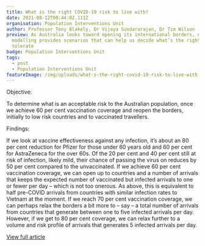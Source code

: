 ```yaml
---
title: What is the right COVID-19 risk to live with?
date: 2021-08-12T00:44:02.111Z
organisation: Population Interventions Unit
author: Professor Tony Blakely, Dr Vijaya Sundararajan, Dr Tim Wilson
preview: As Australia looks toward opening its international borders, new virus
  modelling provides scenarios that can help us decide what’s the right risk to
  tolerate
badge: Population Interventions Unit
tags:
  - post
  - Population Interventions Unit
featureImage: /img/uploads/what-s-the-right-covid-19-risk-to-live-with.jpeg
---
```

Objective:

To determine what is an acceptable risk to the Australian population, once we achieve 60 per cent vaccination coverage and reopen the borders, initially to low risk countries and to vaccinated travellers.
 
 
Findings:

If we look at vaccine effectiveness against any infection, it’s about an 80 per cent reduction for Pfizer for those under 60 years old and 60 per cent for AstraZeneca for the over 60s.
Of the 20 per cent and 40 per cent still at risk of infection, likely mild, their chance of passing the virus on reduces by 50 per cent compared to the unvaccinated.
If we achieve 60 per cent vaccination coverage, we can open up to countries and a number of arrivals that keeps the expected number of vaccinated but infected arrivals to one or fewer per day – which is not too onerous. As above, this is equivalent to half pre-COVID arrivals from countries with similar infection rates to Vietnam at the moment.
If we reach 70 per cent vaccination coverage, we can perhaps relax the borders a bit more to – say – a total number of arrivals from countries that generate between one to five infected arrivals per day.
However, if we get to 80 per cent coverage, we can relax further to a volume and risk profile of arrivals that generates 5 infected arrivals per day.

<a href="https://pursuit.unimelb.edu.au/articles/what-s-the-right-covid-19-risk-to-live-with" target="_blank">
View full article
</a>